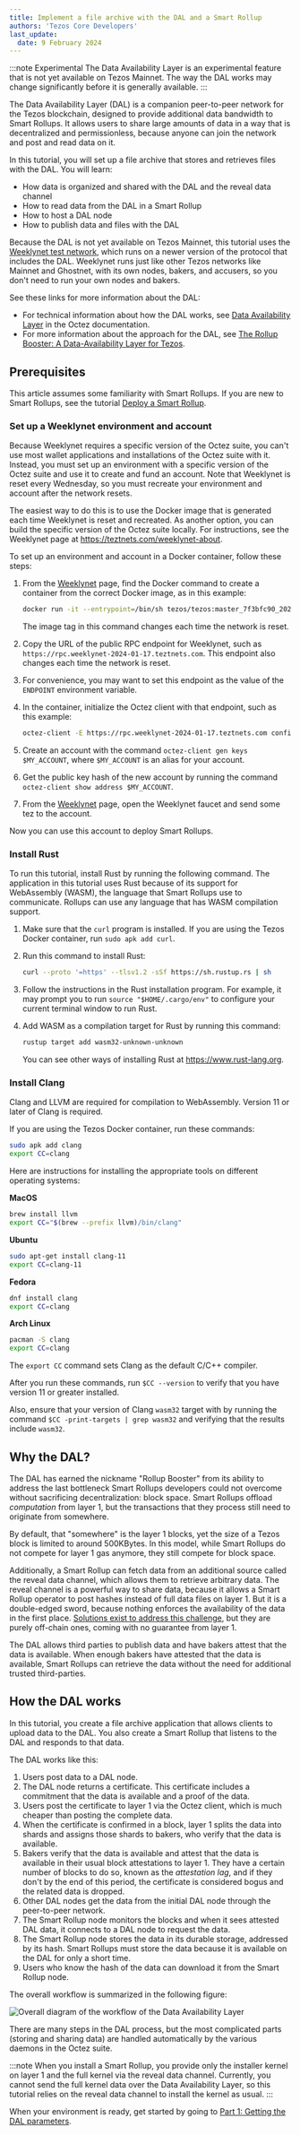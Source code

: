 ```yaml
---
title: Implement a file archive with the DAL and a Smart Rollup
authors: 'Tezos Core Developers'
last_update:
  date: 9 February 2024
---
```


:::note Experimental
The Data Availability Layer is an experimental feature that is not yet available on Tezos Mainnet.
The way the DAL works may change significantly before it is generally available.
:::

The Data Availability Layer (DAL) is a companion peer-to-peer network for the Tezos blockchain, designed to provide additional data bandwidth to Smart Rollups.
It allows users to share large amounts of data in a way that is decentralized and permissionless, because anyone can join the network and post and read data on it.

In this tutorial, you will set up a file archive that stores and retrieves files with the DAL.
You will learn:

- How data is organized and shared with the DAL and the reveal data channel
- How to read data from the DAL in a Smart Rollup
- How to host a DAL node
- How to publish data and files with the DAL

Because the DAL is not yet available on Tezos Mainnet, this tutorial uses the [Weeklynet test network](https://teztnets.com/weeklynet-about), which runs on a newer version of the protocol that includes the DAL.
Weeklynet runs just like other Tezos networks like Mainnet and Ghostnet, with its own nodes, bakers, and accusers, so you don't need to run your own nodes and bakers.

See these links for more information about the DAL:

- For technical information about how the DAL works, see [Data Availability Layer](https://tezos.gitlab.io/shell/dal.html) in the Octez documentation.
- For more information about the approach for the DAL, see [The Rollup Booster: A Data-Availability Layer for Tezos](https://research-development.nomadic-labs.com/data-availability-layer-tezos.html).

## Prerequisites

This article assumes some familiarity with Smart Rollups.
If you are new to Smart Rollups, see the tutorial [Deploy a Smart Rollup](./smart-rollup).

### Set up a Weeklynet environment and account

Because Weeklynet requires a specific version of the Octez suite, you can't use most wallet applications and installations of the Octez suite with it.
Instead, you must set up an environment with a specific version of the Octez suite and use it to create and fund an account.
Note that Weeklynet is reset every Wednesday, so you must recreate your environment and account after the network resets.

The easiest way to do this is to use the Docker image that is generated each time Weeklynet is reset and recreated.
As another option, you can build the specific version of the Octez suite locally.
For instructions, see the Weeklynet page at https://teztnets.com/weeklynet-about.

To set up an environment and account in a Docker container, follow these steps:

1. From the [Weeklynet](https://teztnets.com/weeklynet-about) page, find the Docker command to create a container from the correct Docker image, as in this example:

   ```bash
   docker run -it --entrypoint=/bin/sh tezos/tezos:master_7f3bfc90_20240116181914
   ```

   The image tag in this command changes each time the network is reset.

1. Copy the URL of the public RPC endpoint for Weeklynet, such as `https://rpc.weeklynet-2024-01-17.teztnets.com`.
This endpoint also changes each time the network is reset.

1. For convenience, you may want to set this endpoint as the value of the `ENDPOINT` environment variable.

1. In the container, initialize the Octez client with that endpoint, such as this example:

   ```bash
   octez-client -E https://rpc.weeklynet-2024-01-17.teztnets.com config init
   ```

1. Create an account with the command `octez-client gen keys $MY_ACCOUNT`, where `$MY_ACCOUNT` is an alias for your account.

1. Get the public key hash of the new account by running the command `octez-client show address $MY_ACCOUNT`.

1. From the [Weeklynet](https://teztnets.com/weeklynet-about) page, open the Weeklynet faucet and send some tez to the account.

Now you can use this account to deploy Smart Rollups.

### Install Rust

To run this tutorial, install Rust by running the following command.
The application in this tutorial uses Rust because of its support for WebAssembly (WASM), the language that Smart Rollups use to communicate.
Rollups can use any language that has WASM compilation support.

1. Make sure that the `curl` program is installed.
If you are using the Tezos Docker container, run `sudo apk add curl`.

1. Run this command to install Rust:

   ```bash
   curl --proto '=https' --tlsv1.2 -sSf https://sh.rustup.rs | sh
   ```

1. Follow the instructions in the Rust installation program.
For example, it may prompt you to run `source "$HOME/.cargo/env"` to configure your current terminal window to run Rust.

1. Add WASM as a compilation target for Rust by running this command:

   ```bash
   rustup target add wasm32-unknown-unknown
   ```

   You can see other ways of installing Rust at https://www.rust-lang.org.

### Install Clang

Clang and LLVM are required for compilation to WebAssembly.
Version 11 or later of Clang is required.

If you are using the Tezos Docker container, run these commands:

```bash
sudo apk add clang
export CC=clang
```

Here are instructions for installing the appropriate tools on different operating systems:

**MacOS**

```bash
brew install llvm
export CC="$(brew --prefix llvm)/bin/clang"
```

**Ubuntu**

```bash
sudo apt-get install clang-11
export CC=clang-11
```

**Fedora**

```bash
dnf install clang
export CC=clang
```

**Arch Linux**

```bash
pacman -S clang
export CC=clang
```

The `export CC` command sets Clang as the default C/C++ compiler.

After you run these commands, run `$CC --version` to verify that you have version 11 or greater installed.

Also, ensure that your version of Clang `wasm32` target with by running the command `$CC -print-targets | grep wasm32` and verifying that the results include `wasm32`.

## Why the DAL?

The DAL has earned the nickname "Rollup Booster" from its ability to address
the last bottleneck Smart Rollups developers could not overcome without
sacrificing decentralization: block space. Smart Rollups offload
*computation* from layer 1, but the transactions that they process still need to
originate from somewhere.

By default, that "somewhere" is the layer 1 blocks, yet the size of a Tezos
block is limited to around 500KBytes. In this model, while Smart Rollups do not
compete for layer 1 gas anymore, they still compete for block space.

<!-- Is this info about the reveal data channel needed here? -->
Additionally, a Smart Rollup can fetch data from an additional source called the
reveal data channel, which allows them to retrieve arbitrary data.
The reveal channel is a powerful way to share data, because it allows a Smart Rollup
operator to post hashes instead of full data files on layer 1. But it is a
double-edged sword, because nothing enforces the availability of the data in the
first place. [Solutions exist to address this
challenge](https://research-development.nomadic-labs.com/introducing-data-availability-committees.html),
but they are purely off-chain ones, coming with no guarantee from layer 1.

The DAL allows third parties to publish data and have bakers attest that the data is available.
When enough bakers have attested that the data is available, Smart Rollups can retrieve the data without the need for additional trusted third-parties.

## How the DAL works

In this tutorial, you create a file archive application that allows clients to upload data to the DAL.
You also create a Smart Rollup that listens to the DAL and responds to that data.

The DAL works like this:

1. Users post data to a DAL node.
1. The DAL node returns a certificate.
This certificate includes a commitment that the data is available and a proof of the data.
1. Users post the certificate to layer 1 via the Octez client, which is much cheaper than posting the complete data.
1. When the certificate is confirmed in a block, layer 1 splits the data into shards and assigns those shards to bakers, who verify that the data is available.
1. Bakers verify that the data is available and attest that the data is available in their usual block attestations to layer 1.
They have a certain number of blocks to do so, known as the _attestation lag_, and if they don't by the end of this period, the certificate is considered bogus and the related data is dropped.
1. Other DAL nodes get the data from the initial DAL node through the peer-to-peer network.
1. The Smart Rollup node monitors the blocks and when it sees attested DAL data, it connects to a DAL node to request the data.
1. The Smart Rollup node stores the data in its durable storage, addressed by its hash.
Smart Rollups must store the data because it is available on the DAL for only a short time.
1. Users who know the hash of the data can download it from the Smart Rollup node.

The overall workflow is summarized in the following figure:

![Overall diagram of the workflow of the Data Availability Layer](/img/architecture/dal-workflow.png)
<!-- https://lucid.app/lucidchart/cc422278-7319-4a2f-858a-a7b72e1ea3a6/edit -->

There are many steps in the DAL process, but the most complicated parts (storing and sharing data) are handled automatically by the various daemons in the Octez suite.

:::note
When you install a Smart Rollup, you provide only the installer kernel on layer 1 and the full kernel via the reveal data channel.
Currently, you cannot send the full kernel data over the Data Availability Layer, so this tutorial relies on the reveal data channel to install the kernel as usual.
:::

When your environment is ready, get started by going to [Part 1: Getting the DAL parameters](./build-files-archive-with-dal/get-dal-params).
